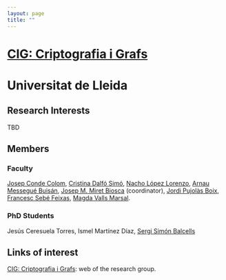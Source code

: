 ```yaml
---
layout: page
title: ""
---
```


# [CIG: Criptografia i Grafs](http://www.cig.udl.cat/)

# Universitat de Lleida

## Research Interests

TBD

## Members

### Faculty

 [Josep Conde Colom](http://www.cig.udl.cat/staff_CondeColom), [Cristina Dalfó Simó](http://webgrec.udl.es/webpages/personal/cat/000666_cristina.dalfo.udl.cat%20%20%20%20%20%20%20%20%20.html), [Nacho López Lorenzo](http://www.cig.udl.cat/staff_LopezLorenzo), [Arnau Messegué Buisán](http://www.cig.udl.cat/staff_MessegueBuisan), [Josep M. Miret Biosca](http://www.cig.udl.cat/staff_MiretBiosca) (coordinator), [Jordi Pujolàs Boix](http://www.cig.udl.cat/staff_PujolasBoix), [Francesc Sebé Feixas](http://www.cig.udl.cat/staff_SebeFeixas), [Magda Valls Marsal](http://www.cig.udl.cat/staff_VallsMarsal).

### PhD Students

Jesús Ceresuela Torres, Ismel Martínez Díaz, [Sergi Simón Balcells](http://www.cig.udl.cat/staff_SimonBalcells)


## Links of interest

[CIG: Criptografia i Grafs](http://www.cig.udl.cat/): web of the research group.

